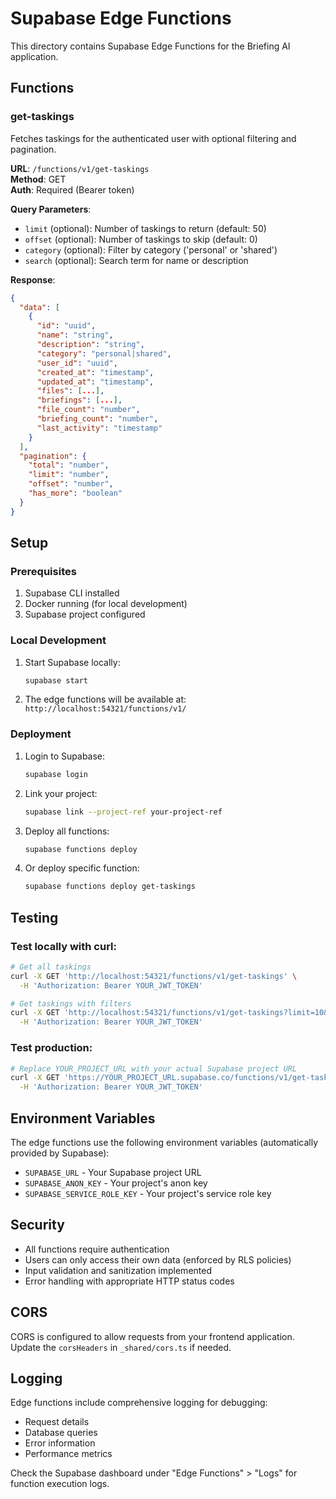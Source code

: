 # Supabase Edge Functions

This directory contains Supabase Edge Functions for the Briefing AI application.

## Functions

### get-taskings

Fetches taskings for the authenticated user with optional filtering and pagination.

**URL**: `/functions/v1/get-taskings`  
**Method**: GET  
**Auth**: Required (Bearer token)

**Query Parameters**:
- `limit` (optional): Number of taskings to return (default: 50)
- `offset` (optional): Number of taskings to skip (default: 0)
- `category` (optional): Filter by category ('personal' or 'shared')
- `search` (optional): Search term for name or description

**Response**:
```json
{
  "data": [
    {
      "id": "uuid",
      "name": "string",
      "description": "string",
      "category": "personal|shared",
      "user_id": "uuid",
      "created_at": "timestamp",
      "updated_at": "timestamp",
      "files": [...],
      "briefings": [...],
      "file_count": "number",
      "briefing_count": "number",
      "last_activity": "timestamp"
    }
  ],
  "pagination": {
    "total": "number",
    "limit": "number",
    "offset": "number",
    "has_more": "boolean"
  }
}
```

## Setup

### Prerequisites

1. Supabase CLI installed
2. Docker running (for local development)
3. Supabase project configured

### Local Development

1. Start Supabase locally:
   ```bash
   supabase start
   ```

2. The edge functions will be available at: `http://localhost:54321/functions/v1/`

### Deployment

1. Login to Supabase:
   ```bash
   supabase login
   ```

2. Link your project:
   ```bash
   supabase link --project-ref your-project-ref
   ```

3. Deploy all functions:
   ```bash
   supabase functions deploy
   ```

4. Or deploy specific function:
   ```bash
   supabase functions deploy get-taskings
   ```

## Testing

### Test locally with curl:

```bash
# Get all taskings
curl -X GET 'http://localhost:54321/functions/v1/get-taskings' \
  -H 'Authorization: Bearer YOUR_JWT_TOKEN'

# Get taskings with filters
curl -X GET 'http://localhost:54321/functions/v1/get-taskings?limit=10&category=personal&search=test' \
  -H 'Authorization: Bearer YOUR_JWT_TOKEN'
```

### Test production:

```bash
# Replace YOUR_PROJECT_URL with your actual Supabase project URL
curl -X GET 'https://YOUR_PROJECT_URL.supabase.co/functions/v1/get-taskings' \
  -H 'Authorization: Bearer YOUR_JWT_TOKEN'
```

## Environment Variables

The edge functions use the following environment variables (automatically provided by Supabase):
- `SUPABASE_URL` - Your Supabase project URL
- `SUPABASE_ANON_KEY` - Your project's anon key
- `SUPABASE_SERVICE_ROLE_KEY` - Your project's service role key

## Security

- All functions require authentication
- Users can only access their own data (enforced by RLS policies)
- Input validation and sanitization implemented
- Error handling with appropriate HTTP status codes

## CORS

CORS is configured to allow requests from your frontend application. Update the `corsHeaders` in `_shared/cors.ts` if needed.

## Logging

Edge functions include comprehensive logging for debugging:
- Request details
- Database queries
- Error information
- Performance metrics

Check the Supabase dashboard under "Edge Functions" > "Logs" for function execution logs. 